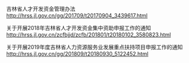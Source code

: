 吉林省人才开发资金管理办法
http://hrss.jl.gov.cn/gg/201709/t20170904_3439617.html

关于开展2018年吉林省人才开发资金集中资助申报工作的通知
http://hrss.jl.gov.cn/zcfbjjd/zcfb/201801/t20180102_3580823.html

关于开展2019年度吉林省人力资源服务业发展重点扶持项目申报工作的通知
http://hrss.jl.gov.cn/gg/201809/t20180930_5122452.html